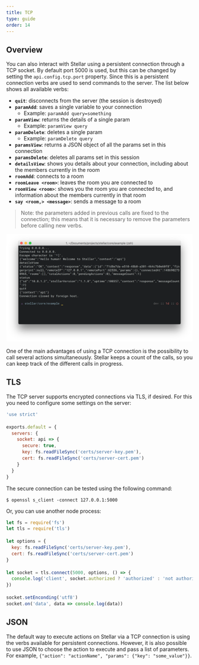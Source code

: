 ```yaml
---
title: TCP
type: guide
order: 14
---
```


## Overview

You can also interact with Stellar using a persistent connection through a TCP socket. By default port 5000 is used, but this can be changed by setting the `api.config.tcp.port` property. Since this is a persistent connection verbs are used to send commands to the server. The list below shows all available verbs:

- **`quit`**: disconnects from the server (the session is destroyed)
- **`paramAdd`**: saves a single variable to your connection
  - Example: `paramAdd query=something`
- **`paramView`**: returns the details of a single param
  - Example: `paramView query`
- **`paramDelete`**: deletes a single param
  - Example: `paramDelete query`
- **`paramsView`**: returns a JSON object of all the params set in this connection
- **`paramsDelete`**: deletes all params set in this session
- **`detailsView`**: shows you details about your connection, including about the members currently in the room
- **`roomAdd`**: connects to a room
- **`roomLeave <room>`**:  leaves the room you are connected to
- **`roomView <room>`**: shows you the room you are connected to, and information about the members currently in that room
- **`say <room,> <message>`**: sends a message to a room

> Note: the parameters added in previous calls are fixed to the connection; this means that it is necessary to remove the parameters before calling new verbs.

![Telnet TCP](/images/telnet_tcp.png)

One of the main advantages of using a TCP connection is the possibility to call several actions simultaneously. Stellar keeps a count of the calls, so you can keep track of the different calls in progress.

## TLS

The TCP server supports encrypted connections via TLS, if desired. For this you need to configure some settings on the server:

```javascript
'use strict'

exports.default = {
  servers: {
    socket: api => {
      secure: true,
      key: fs.readFileSync('certs/server-key.pem'),
      cert: fs.readFileSync('certs/server-cert.pem')
    }
  }
}
```

The secure connection can be tested using the following command:

```shell
$ openssl s_client -connect 127.0.0.1:5000
```

Or, you can use another node process:

```javascript
let fs = require('fs')
let tls = require('tls')

let options = {
  key: fs.readFileSync('certs/server-key.pem'),
  cert: fs.readFileSync('certs/server-cert.pem')
}

let socket = tls.connect(5000, options, () => {
  console.log('client', socket.authorized ? 'authorized' : 'not authorized')
})

socket.setEnconding('utf8')
socket.on('data', data => console.log(data))
```

## JSON

The default way to execute actions on Stellar via a TCP connection is using the verbs available for persistent connections. However, it is also possible to use JSON to choose the action to execute and pass a list of parameters. For example, `{"action": "actionName", "params": {"key": "some_value"}}`.
